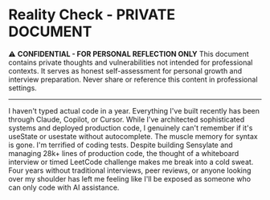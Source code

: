 # Reality Check - PRIVATE DOCUMENT

⚠️ **CONFIDENTIAL - FOR PERSONAL REFLECTION ONLY**
This document contains private thoughts and vulnerabilities not intended for professional contexts.
It serves as honest self-assessment for personal growth and interview preparation.
Never share or reference this content in professional settings.

---

I haven't typed actual code in a year. Everything I've built recently has been through Claude, Copilot, or Cursor. While I've architected sophisticated systems and deployed production code, I genuinely can't remember if it's useState or usestate without autocomplete. The muscle memory for syntax is gone.
I'm terrified of coding tests. Despite building Sensylate and managing 28k+ lines of production code, the thought of a whiteboard interview or timed LeetCode challenge makes me break into a cold sweat. Four years without traditional interviews, peer reviews, or anyone looking over my shoulder has left me feeling like I'll be exposed as someone who can only code with AI assistance.